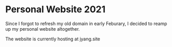 # Personal Website 2021

Since I forgot to refresh my old domain in early Feburary, I decided to reamp up my personal website altogether.

The website is currently hosting at 
jyang.site 
